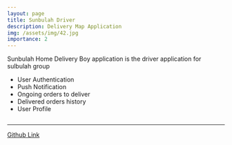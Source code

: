 ```yaml
---
layout: page
title: Sunbulah Driver
description: Delivery Map Application
img: /assets/img/42.jpg
importance: 2
---
```


Sunbulah Home Delivery Boy application is the driver application for sulbulah group

- User Authentication
- Push Notification
- Ongoing orders to deliver
- Delivered orders history
- User Profile 


<div class="row">
    <div class="col-sm mt-3 mt-md-0">
        <img class="img-fluid rounded z-depth-1" src="{{ '/assets/img/30.jpeg' | relative_url }}" alt="" title="example image"/>
    </div>
    <div class="col-sm mt-3 mt-md-0">
        <img class="img-fluid rounded z-depth-1" src="{{ '/assets/img/31.jpeg' | relative_url }}" alt="" title="example image"/>
    </div>
</div>
<div class="row">
    <div class="col-sm mt-3 mt-md-0">
        <img class="img-fluid rounded z-depth-1" src="{{ '/assets/img/32.jpeg' | relative_url }}" alt="" title="example image"/>
    </div>
    <div class="col-sm mt-3 mt-md-0">
        <img class="img-fluid rounded z-depth-1" src="{{ '/assets/img/33.jpeg' | relative_url }}" alt="" title="example image"/>
    </div>

    
</div>


---

[Github Link]()